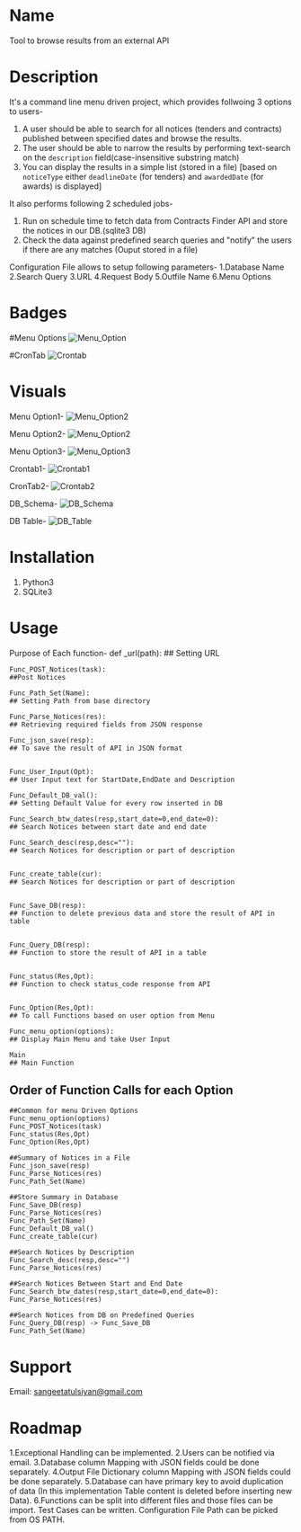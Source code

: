 # Name

Tool to browse results from an external API

# Description

It's a command line menu driven project, which provides follwoing 3 options to users-
1. A user should be able to search for all notices (tenders and contracts) published between specified dates and browse the results.
2. The user should be able to narrow the results by performing text-search on the `description` field(case-insensitive substring match)
3. You can display the results in a simple list (stored in a file) [based on `noticeType` either `deadlineDate` (for tenders) and `awardedDate` (for awards) is displayed]

It also performs following 2 scheduled jobs-
1. Run on schedule time to fetch data from Contracts Finder API and store the notices in our DB.(sqlite3 DB)
2. Check the data against predefined search queries and "notify" the users if there are any matches (Ouput stored in a file)

Configuration File allows to setup following parameters-
1.Database Name
2.Search Query
3.URL
4.Request Body
5.Outfile Name
6.Menu Options


# Badges

#Menu Options
![Menu_Option](https://github.com/etusang/Repo1/blob/617c32f85a4d2c5895e09dbf791584b2e0065b23/1.Menu_Option.JPG?raw=true)

#CronTab
![Crontab](https://github.com/etusang/Repo1/blob/617c32f85a4d2c5895e09dbf791584b2e0065b23/2.Crontab.JPG?raw=true)

# Visuals

Menu Option1-
![Menu_Option2](https://github.com/etusang/Repo1/blob/b8c60835ea4358c2399b4002db3a1c6fcece1a92/4.Menu_Option2.JPG?raw=true)

Menu Option2-
![Menu_Option2](https://github.com/etusang/Repo1/blob/140d974562b1f98020a8969ca255cd4dca48d068/4.Menu_Option2.JPG?raw=true)

Menu Option3-
![Menu_Option3](https://github.com/etusang/Repo1/blob/140d974562b1f98020a8969ca255cd4dca48d068/5.Menu_Option3.JPG?raw=true)

Crontab1-
![Crontab1](https://github.com/etusang/Repo1/blob/8664f521220c1db1777e1ff8efed2993eda8dfc4/6.Crontab1.JPG?raw=true)

CronTab2-
![Crontab2](https://github.com/etusang/Repo1/blob/8664f521220c1db1777e1ff8efed2993eda8dfc4/7.Crontab2.JPG?raw=true)

DB_Schema-
![DB_Schema](https://github.com/etusang/Repo1/blob/f78ff1ab3a5351407922d4a57ac9fb83953521cd/8.DB_schema.JPG?raw=true)

DB Table-
![DB_Table](https://github.com/etusang/Repo1/blob/8664f521220c1db1777e1ff8efed2993eda8dfc4/9.DB_Table_Value.JPG?raw=true)

# Installation

1. Python3
2. SQLite3


# Usage

Purpose of Each function-
  	def _url(path):
	## Setting URL
	
	Func_POST_Notices(task):
	##Post Notices
	
	Func_Path_Set(Name):
	## Setting Path from base directory
	
	Func_Parse_Notices(res):
	## Retrieving required fields from JSON response
	
	Func_json_save(resp):
	## To save the result of API in JSON format
	
	
	Func_User_Input(Opt):
	## User Input text for StartDate,EndDate and Description
	
	Func_Default_DB_val():
	## Setting Default Value for every row inserted in DB
	
	Func_Search_btw_dates(resp,start_date=0,end_date=0):
	## Search Notices between start date and end date
	
	Func_Search_desc(resp,desc=""):
	## Search Notices for description or part of description
	
	
	Func_create_table(cur):
	## Search Notices for description or part of description
	
	
	Func_Save_DB(resp):
	## Function to delete previous data and store the result of API in table
	
	
	Func_Query_DB(resp):
	## Function to store the result of API in a table
	
	
	Func_status(Res,Opt):
	## Function to check status_code response from API
	
	
	Func_Option(Res,Opt): 
	## To call Functions based on user option from Menu
	
	Func_menu_option(options):
	## Display Main Menu and take User Input
	
	Main
	## Main Function
	
	
## Order of Function Calls for each Option
	
	##Common for menu Driven Options
	Func_menu_option(options)
	Func_POST_Notices(task)
	Func_status(Res,Opt)
	Func_Option(Res,Opt)
	
	##Summary of Notices in a File
	Func_json_save(resp)
	Func_Parse_Notices(res)
	Func_Path_Set(Name)
	
	##Store Summary in Database
	Func_Save_DB(resp)
	Func_Parse_Notices(res)
	Func_Path_Set(Name)
	Func_Default_DB_val()
	Func_create_table(cur)
	
	##Search Notices by Description
	Func_Search_desc(resp,desc="")
	Func_Parse_Notices(res)
	
	##Search Notices Between Start and End Date
	Func_Search_btw_dates(resp,start_date=0,end_date=0):
	Func_Parse_Notices(res)
	
	##Search Notices from DB on Predefined Queries
	Func_Query_DB(resp) -> Func_Save_DB
	Func_Path_Set(Name)
	


# Support
Email: sangeetatulsiyan@gmail.com

# Roadmap
1.Exceptional Handling can be implemented.
2.Users can be notified via email.
3.Database column Mapping with JSON fields could be done separately.
4.Output File Dictionary column Mapping with JSON fields could be done separately.
5.Database can have primary key to avoid duplication of data (In this implementation Table content is deleted before inserting new Data).
6.Functions can be split into different files and those files can be import.
Test Cases can be written.
Configuration File Path can be picked from OS PATH.

